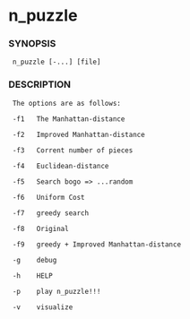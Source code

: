 # n_puzzle

### SYNOPSIS

     n_puzzle [-...] [file]

### DESCRIPTION

     The options are as follows:

     -f1   The Manhattan-distance

     -f2   Improved Manhattan-distance

     -f3   Corrent number of pieces

     -f4   Euclidean-distance

     -f5   Search bogo => ...random

     -f6   Uniform Cost

     -f7   greedy search

     -f8   Original

     -f9   greedy + Improved Manhattan-distance

     -g    debug

     -h    HELP

     -p    play n_puzzle!!!

     -v    visualize


